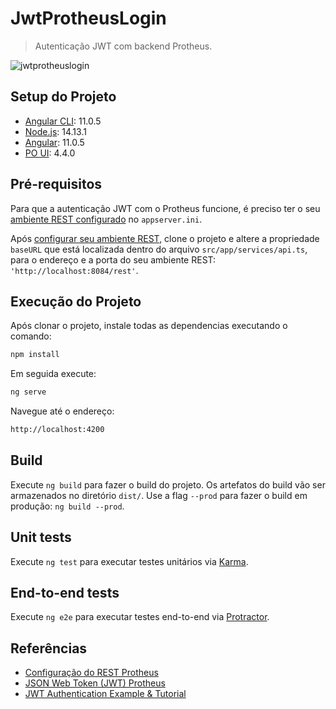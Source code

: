 # JwtProtheusLogin
> Autenticação JWT com backend Protheus.

![jwtprotheuslogin](https://user-images.githubusercontent.com/18331586/104857105-05a71580-58f5-11eb-9ce8-522fbbc2837b.gif)

## Setup do Projeto

* [Angular CLI](https://github.com/angular/angular-cli): 11.0.5
* [Node.js](https://github.com/nodejs/node): 14.13.1
* [Angular](https://github.com/angular/angular): 11.0.5
* [PO UI](https://github.com/po-ui/po-angular): 4.4.0

## Pré-requisitos

Para que a autenticação JWT com o Protheus funcione, é preciso ter o seu [ambiente REST configurado](https://tdn.totvs.com/pages/releaseview.action?pageId=519719292) no `appserver.ini`.

Após [configurar seu ambiente REST](https://tdn.totvs.com/pages/releaseview.action?pageId=519719292), clone o projeto e altere a propriedade `baseURL` que está localizada dentro do arquivo `src/app/services/api.ts`, para o endereço e a porta do seu ambiente REST: `'http://localhost:8084/rest'`.

## Execução do Projeto

Após clonar o projeto, instale todas as dependencias executando o comando:

```sh
npm install
```

Em seguida execute:

```sh
ng serve
```

Navegue até o endereço:

```sh
http://localhost:4200
```

## Build

Execute `ng build` para fazer o build do projeto. Os artefatos do build vão ser armazenados no diretório `dist/`. Use a flag `--prod` para fazer o build em produção: `ng build --prod`.

## Unit tests

Execute `ng test` para executar testes unitários via [Karma](https://karma-runner.github.io).

## End-to-end tests

Execute `ng e2e` para executar testes end-to-end via [Protractor](http://www.protractortest.org/).

## Referências

* [Configuração do REST Protheus](https://tdn.totvs.com/pages/releaseview.action?pageId=519719292)
* [JSON Web Token (JWT) Protheus](https://centraldeatendimento.totvs.com/hc/pt-br/articles/360044840733-MP-ADVPL-JSON-Web-Token-JWT-)
* [JWT Authentication Example & Tutorial](https://jasonwatmore.com/post/2019/06/22/angular-8-jwt-authentication-example-tutorial)
